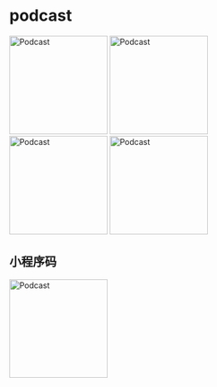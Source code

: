 # podcast
<img src="https://raw.githubusercontent.com/baisheng/podcast/master/doc/1.png" alt="Podcast" title="首页精选" width="175" />
<img src="https://raw.githubusercontent.com/baisheng/podcast/master/doc/2.png" alt="Podcast" title="柚答" width="175" />
<img src="https://github.com/baisheng/podcast/blob/master/doc/2-playing.png?raw=true" alt="Podcast" title="音频播放中" width="175" />
<img src="https://github.com/baisheng/podcast/blob/master/doc/3.png?raw=true" alt="Podcast" title="柚道" width="175" />

## 小程序码

<img src="https://github.com/baisheng/podcast/blob/master/doc/wechat.jpg?raw=true" alt="Podcast" title="小程序" width="175" />

